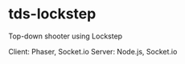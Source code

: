 # tds-lockstep
Top-down shooter using Lockstep

Client: Phaser, Socket.io
Server: Node.js, Socket.io
